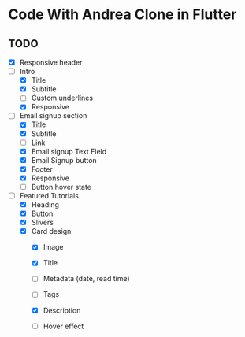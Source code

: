 # Code With Andrea Clone in Flutter


## TODO

- [x] Responsive header
- [ ] Intro
  - [x] Title
  - [x] Subtitle
  - [ ] Custom underlines
  - [x] Responsive
- [ ] Email signup section
  - [x] Title
  - [x] Subtitle
  - [ ] ~~Link~~
  - [x] Email signup Text Field
  - [x] Email Signup button
  - [x] Footer
  - [x] Responsive
  - [ ] Button hover state
- [ ] Featured Tutorials
  - [x] Heading 
  - [x] Button
  - [x] Slivers
  - [x] Card design
    - [x] Image
    - [x] Title
    - [ ] Metadata (date, read time)
    - [ ] Tags
    - [x] Description
    - [ ] Hover effect

